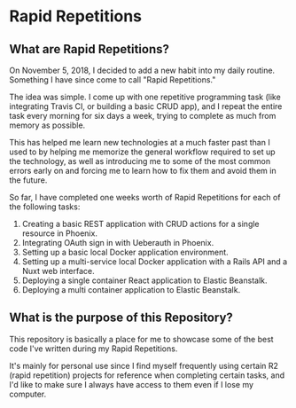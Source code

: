 # Rapid Repetitions

## What are Rapid Repetitions?

On November 5, 2018, I decided to add a new habit into my daily routine. Something I have since come to call "Rapid Repetitions."

The idea was simple. I come up with one repetitive programming task (like integrating Travis CI, or building a basic CRUD app), and I repeat the entire task every morning for six days a week, trying to complete as much from memory as possible.

This has helped me learn new technologies at a much faster past than I used to by helping me memorize the general workflow required to set up the technology, as well as introducing me to some of the most common errors early on and forcing me to learn how to fix them and avoid them in the future.

So far, I have completed one weeks worth of Rapid Repetitions for each of the following tasks:

1. Creating a basic REST application with CRUD actions for a single resource in Phoenix.
2. Integrating OAuth sign in with Ueberauth in Phoenix.
3. Setting up a basic local Docker application environment.
4. Setting up a multi-service local Docker application with a Rails API and a Nuxt web interface.
5. Deploying a single container React application to Elastic Beanstalk.
6. Deploying a multi container application to Elastic Beanstalk.


## What is the purpose of this Repository?

This repository is basically a place for me to showcase some of the best code I've written during my Rapid Repetitions.

It's mainly for personal use since I find myself frequently using certain R2 (rapid repetition) projects for reference when completing certain tasks, and I'd like to make sure I always have access to them even if I lose my computer.
